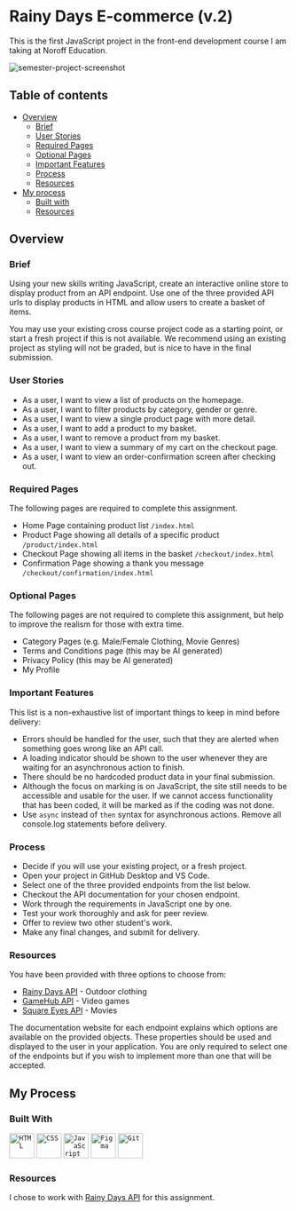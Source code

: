 ﻿# Rainy Days E-commerce (v.2)

This is the first JavaScript project in the front-end development course I am taking at Noroff Education.

![semester-project-screenshot](https://scontent.fosl3-2.fna.fbcdn.net/v/t1.15752-9/461722310_833575055652612_6207664474619679181_n.png?_nc_cat=111&ccb=1-7&_nc_sid=9f807c&_nc_ohc=FrLcVhwGT1kQ7kNvgHBYrPM&_nc_ht=scontent.fosl3-2.fna&_nc_gid=AMhsr1L-rnvOJLQ7my8VEnA&oh=03_Q7cD1QEkBI1KnTlEbxZ1oSP2h7KXZra5W55KO-FbqjYgrqA4yw&oe=67289318)

## Table of contents

- [Overview](#overview)
  - [Brief](#brief)
  - [User Stories](#user-stories)
  - [Required Pages](#requires-pages)
  - [Optional Pages](#optional-pages)
  - [Important Features](#important-features)
  - [Process](#process)
  - [Resources](#resources)
- [My process](#my-process)
  - [Built with](#built-with)
  - [Resources](#resources)

## Overview

### Brief

Using your new skills writing JavaScript, create an interactive online store to display product from an API endpoint. Use one of the three provided API urls to display products in HTML and allow users to create a basket of items.

You may use your existing cross course project code as a starting point, or start a fresh project if this is not available. We recommend using an existing project as styling will not be graded, but is nice to have in the final submission.

### User Stories

-   As a user, I want to view a list of products on the homepage.
-   As a user, I want to filter products by category, gender or genre.
-   As a user, I want to view a single product page with more detail.
-   As a user, I want to add a product to my basket.
-   As a user, I want to remove a product from my basket.
-   As a user, I want to view a summary of my cart on the checkout page.
-   As a user, I want to view an order-confirmation screen after checking out.

### Required Pages

The following pages are required to complete this assignment.

-   Home Page containing product list `/index.html`
-   Product Page showing all details of a specific product `/product/index.html`
-   Checkout Page showing all items in the basket `/checkout/index.html`
-   Confirmation Page showing a thank you message `/checkout/confirmation/index.html`

### Optional Pages

The following pages are not required to complete this assignment, but help to improve the realism for those with extra time.

-   Category Pages (e.g. Male/Female Clothing, Movie Genres)
-   Terms and Conditions page (this may be AI generated)
-   Privacy Policy (this may be AI generated)
-   My Profile

### Important Features

This list is a non-exhaustive list of important things to keep in mind before delivery:

-   Errors should be handled for the user, such that they are alerted when something goes wrong like an API call.
-   A loading indicator should be shown to the user whenever they are waiting for an asynchronous action to finish.
-   There should be no hardcoded product data in your final submission.
-   Although the focus on marking is on JavaScript, the site still needs to be accessible and usable for the user. If we cannot access functionality that has been coded, it will be marked as if the coding was not done.
-   Use `async` instead of `then` syntax for asynchronous actions.
    Remove all console.log statements before delivery.

### Process

-   Decide if you will use your existing project, or a fresh project.
-   Open your project in GitHub Desktop and VS Code.
-   Select one of the three provided endpoints from the list below.
-   Checkout the API documentation for your chosen endpoint.
-   Work through the requirements in JavaScript one by one.
-   Test your work thoroughly and ask for peer review.
-   Offer to review two other student's work.
-   Make any final changes, and submit for delivery.

### Resources

You have been provided with three options to choose from:

-   [Rainy Days API](https://docs.noroff.dev/docs/v2/e-commerce/rainy-days) - Outdoor clothing
-   [GameHub API](https://docs.noroff.dev/docs/v2/e-commerce/gamehub) - Video games
-   [Square Eyes API](https://docs.noroff.dev/docs/v2/e-commerce/square-eyes) - Movies

The documentation website for each endpoint explains which options are available on the provided objects. These properties should be used and displayed to the user in your application. You are only required to select one of the endpoints but if you wish to implement more than one that will be accepted.


## My Process 

### Built With
<code><img width="45" src="https://user-images.githubusercontent.com/25181517/192158954-f88b5814-d510-4564-b285-dff7d6400dad.png" alt="HTML" title="HTML"/></code>
<code><img width="45" src="https://user-images.githubusercontent.com/25181517/183898674-75a4a1b1-f960-4ea9-abcb-637170a00a75.png" alt="CSS" title="CSS"/></code>
<code><img width="45" src="https://user-images.githubusercontent.com/25181517/117447155-6a868a00-af3d-11eb-9cfe-245df15c9f3f.png" alt="JavaScript" title="JavaScript"/></code>
<code><img width="45" src="https://user-images.githubusercontent.com/25181517/189715289-df3ee512-6eca-463f-a0f4-c10d94a06b2f.png" alt="Figma" title="Figma"/></code>
<code><img width="45" src="https://user-images.githubusercontent.com/25181517/192108372-f71d70ac-7ae6-4c0d-8395-51d8870c2ef0.png" alt="Git" title="Git"/></code>

### Resources

I chose to work with [Rainy Days API](https://docs.noroff.dev/docs/v2/e-commerce/rainy-days) for this assignment. 


